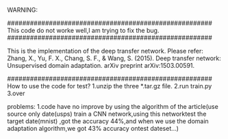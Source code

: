 WARNING:

######################################################
This code do not worke well,I am trying to fix the bug.
######################################################

This is the implementation of the deep transfer network.
Please refer:
Zhang, X., Yu, F. X., Chang, S. F., & Wang, S. (2015). Deep transfer network: Unsupervised domain adaptation. arXiv preprint arXiv:1503.00591.

######################################################
How to use the code for test?
1.unzip the three *.tar.gz file.
2.run train.py
3.over

problems:
1.code have no improve by using the algorithm of the article(use source only date(usps) train a CNN network,using this networktest the target date(mnist) ,got the accuracy 44%,and when we use the domain adaptation algorithm,we got 43% accuracy ontest dateset...)
